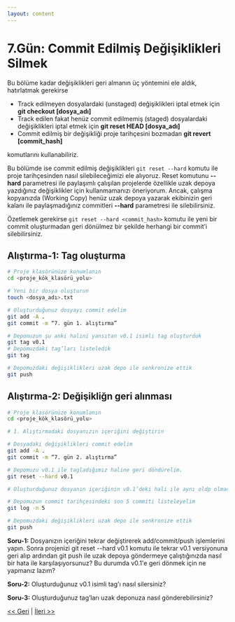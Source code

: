 ```yaml
---
layout: content
---
```


# 7.Gün: Commit Edilmiş Değişiklikleri Silmek

Bu bölüme kadar değişiklikleri geri almanın üç yöntemini ele aldık, hatırlatmak gerekirse

* Track edilmeyen dosyalardaki \(unstaged\) değişiklikleri iptal etmek için **git checkout \[dosya\_adı\]**
* Track edilen fakat henüz commit edilmemiş \(staged\) dosyalardaki değişiklikleri iptal etmek için **git reset HEAD \[dosya\_adı\]**
* Commit edilmiş bir değişikliği proje tarihçesini bozmadan **git revert \[commit\_hash\]**

komutlarını kullanabiliriz.

Bu bölümde ise commit edilmiş değişiklikleri `git reset --hard` komutu ile proje tarihçesinden nasıl silebileceğimizi ele alıyoruz. Reset komutunu **--hard** parametresi ile paylaşımlı çalışılan projelerde özellikle uzak depoya yazdığınız değişiklikler için kullanmamanızı öneriyorum. Ancak, çalışma kopyanızda \(Working Copy\) henüz uzak depoya yazarak ekibinizin geri kalanı ile paylaşmadığınız commitleri **--hard** parametresi ile silebilirsiniz.

Özetlemek gerekirse `git reset --hard <commit_hash>` komutu ile yeni bir commit oluşturmadan geri dönülmez bir şekilde herhangi bir commit’i silebilirsiniz.

## Alıştırma-1: Tag oluşturma

```bash
# Proje klasörünüze konumlanın
cd <proje_kök_klasörü_yolu>

# Yeni bir dosya oluşturun
touch <dosya_adı>.txt

# Oluşturduğunuz dosyayı commit edelim
git add -A .
git commit -m “7. gün 1. alıştırma”

# Deponuzun şu anki halini yansıtan v0.1 isimli tag oluşturduk
git tag v0.1
# Depomuzdaki tag’ları listeledik
git tag

# Depomuzdaki değişiklikleri uzak depo ile senkronize ettik
git push
```

## Alıştırma-2: Değişikliğn geri alınması

```bash
# Proje klasörünüze konumlanın
cd <proje_kök_klasörü_yolu>

# 1. Alıştırmadaki dosyanızın içeriğini değiştirin

# Dosyadaki değişiklikleri commit edelim
git add -A .
git commit -m “7. gün 2. alıştırma”

# Depomuzu v0.1 ile tagladığımız haline geri döndürelim.
git reset --hard v0.1

# Oluşturduğunuz dosyanın içeriğinin v0.1’deki hali ile aynı oldp olmadığını kontrol edin

# Depomuzun commit tarihçesindeki son 5 commiti listeleyelim
git log -n 5

# Depomuzdaki değişiklikleri uzak depo ile senkronize ettik
git push
```

**Soru-1:** Dosyanızın içeriğini tekrar değiştirerek add/commit/push işlemlerini yapın. Sonra projenizi git reset --hard v0.1 komutu ile tekrar v0.1 versiyonuna geri alıp ardından git push ile uzak depoya göndermeye çalıştığınızda nasıl bir hata ile karşılaşıyorsunuz? Bu durumda v0.1'e geri dönmek için ne yapmanız lazım?

**Soru-2:** Oluşturduğunuz v0.1 isimli tag'ı nasıl silersiniz?

**Soru-3:** Oluşturduğunuz tag’ları uzak deponuza nasıl gönderebilirsiniz?

[&lt;&lt; Geri](gun_06.md) \| [İleri &gt;&gt;](gun_08.md)
